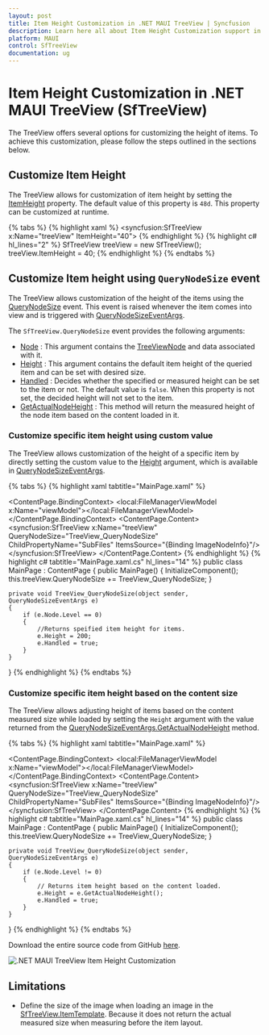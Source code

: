 ```yaml
---
layout: post
title: Item Height Customization in .NET MAUI TreeView | Syncfusion
description: Learn here all about Item Height Customization support in Syncfusion .NET MAUI TreeView (SfTreeView) control and more.
platform: MAUI
control: SfTreeView
documentation: ug
---
```


# Item Height Customization in .NET MAUI TreeView (SfTreeView)

The TreeView offers several options for customizing the height of items. To achieve this customization, please follow the steps outlined in the sections below.

## Customize Item Height

The TreeView allows for customization of item height by setting the [ItemHeight](https://help.syncfusion.com/cr/maui/Syncfusion.Maui.TreeView.SfTreeView.html#Syncfusion_Maui_TreeView_SfTreeView_ItemHeight) property. The default value of this property is `48d`. This property can be customized at runtime.

{% tabs %}
{% highlight xaml %}
<syncfusion:SfTreeView x:Name="treeView" ItemHeight="40">
{% endhighlight %}
{% highlight c# hl_lines="2" %}
SfTreeView treeView = new SfTreeView();
treeView.ItemHeight = 40; 
{% endhighlight %}
{% endtabs %}

## Customize Item height using `QueryNodeSize` event
The TreeView allows customization of the height of the items using the [QueryNodeSize](https://help.syncfusion.com/cr/maui/Syncfusion.Maui.TreeView.SfTreeView.html#Syncfusion_Maui_TreeView_SfTreeView_QueryNodeSize) event. This event is raised whenever the item comes into view and is triggered with [QueryNodeSizeEventArgs](https://help.syncfusion.com/cr/maui/Syncfusion.Maui.TreeView.QueryNodeSizeEventArgs.html).

The `SfTreeView.QueryNodeSize` event provides the following arguments:
 
 * [Node](https://help.syncfusion.com/cr/maui/Syncfusion.Maui.TreeView.QueryNodeSizeEventArgs.html#Syncfusion_Maui_TreeView_QueryNodeSizeEventArgs_Node) : This argument contains the [TreeViewNode](https://help.syncfusion.com/cr/maui/Syncfusion.TreeView.Engine.TreeViewNode.html) and data associated with it.
 * [Height](https://help.syncfusion.com/cr/maui/Syncfusion.Maui.TreeView.QueryNodeSizeEventArgs.html#Syncfusion_Maui_TreeView_QueryNodeSizeEventArgs_Height) : This argument contains the default item height of the queried item and can be set with desired size.
 * [Handled](https://help.syncfusion.com/cr/maui/Syncfusion.Maui.TreeView.QueryNodeSizeEventArgs.html#Syncfusion_Maui_TreeView_QueryNodeSizeEventArgs_Handled) : Decides whether the specified or measured height can be set to the item or not. The default value is `false`. When this property is not set, the decided height will not set to the item.
 * [GetActualNodeHeight](https://help.syncfusion.com/cr/maui/Syncfusion.Maui.TreeView.QueryNodeSizeEventArgs.html#Syncfusion_Maui_TreeView_QueryNodeSizeEventArgs_GetActualNodeHeight) : This method will return the measured height of the node item based on the content loaded in it.

### Customize specific item height using custom value

The TreeView allows customization of the height of a specific item by directly setting the custom value to the [Height](https://help.syncfusion.com/cr/maui/Syncfusion.Maui.TreeView.QueryNodeSizeEventArgs.html#Syncfusion_Maui_TreeView_QueryNodeSizeEventArgs_Height) argument, which is available in [QueryNodeSizeEventArgs](https://help.syncfusion.com/cr/maui/Syncfusion.Maui.TreeView.QueryNodeSizeEventArgs.html).

{% tabs %}
{% highlight xaml tabtitle="MainPage.xaml" %}
<?xml version="1.0" encoding="utf-8" ?>
<ContentPage xmlns="http://schemas.microsoft.com/dotnet/2021/maui"
             xmlns:x="http://schemas.microsoft.com/winfx/2009/xaml"
             xmlns:syncfusion="clr-namespace:Syncfusion.Maui.TreeView;assembly=Syncfusion.Maui.TreeView"
             xmlns:local="clr-namespace:GettingStarted"
             x:Class="GettingStarted.MainPage">
    <ContentPage.BindingContext>
       <local:FileManagerViewModel x:Name="viewModel"></local:FileManagerViewModel>
    </ContentPage.BindingContext>
    <ContentPage.Content>
       <syncfusion:SfTreeView x:Name="treeView"
                              QueryNodeSize="TreeView_QueryNodeSize"
                              ChildPropertyName="SubFiles"
                              ItemsSource="{Binding ImageNodeInfo}"/>
       </syncfusion:SfTreeView>
    </ContentPage.Content>
</ContentPage>
{% endhighlight %}
{% highlight c# tabtitle="MainPage.xaml.cs" hl_lines="14" %}
public class MainPage : ContentPage
{
    public MainPage()
    {
      InitializeComponent();
      this.treeView.QueryNodeSize += TreeView_QueryNodeSize;
    }
    
    private void TreeView_QueryNodeSize(object sender, QueryNodeSizeEventArgs e)
    {
        if (e.Node.Level == 0)
        {
            //Returns speified item height for items.
            e.Height = 200;
            e.Handled = true;
        }
    }
}
{% endhighlight %}
{% endtabs %}

### Customize specific item height based on the content size

The TreeView allows adjusting height of items based on the content measured size while loaded by setting the `Height` argument with the value returned from the [QueryNodeSizeEventArgs.GetActualNodeHeight](https://help.syncfusion.com/cr/maui/Syncfusion.Maui.TreeView.QueryNodeSizeEventArgs.html#Syncfusion_Maui_TreeView_QueryNodeSizeEventArgs_GetActualNodeHeight) method.
                                             
{% tabs %}
{% highlight xaml tabtitle="MainPage.xaml" %}
<?xml version="1.0" encoding="utf-8" ?>
<ContentPage xmlns="http://schemas.microsoft.com/dotnet/2021/maui"
             xmlns:x="http://schemas.microsoft.com/winfx/2009/xaml"
             xmlns:syncfusion="clr-namespace:Syncfusion.Maui.TreeView;assembly=Syncfusion.Maui.TreeView"
             xmlns:local="clr-namespace:GettingStarted"
             x:Class="GettingStarted.MainPage">
    <ContentPage.BindingContext>
       <local:FileManagerViewModel x:Name="viewModel"></local:FileManagerViewModel>
    </ContentPage.BindingContext>
    <ContentPage.Content>
       <syncfusion:SfTreeView x:Name="treeView"
                              QueryNodeSize="TreeView_QueryNodeSize"
                              ChildPropertyName="SubFiles"
                              ItemsSource="{Binding ImageNodeInfo}"/>
       </syncfusion:SfTreeView>
    </ContentPage.Content>
</ContentPage>
{% endhighlight %}
{% highlight c# tabtitle="MainPage.xaml.cs" hl_lines="14" %}
public class MainPage : ContentPage
{
    public MainPage()
    {
      InitializeComponent();
      this.treeView.QueryNodeSize += TreeView_QueryNodeSize;
    }
    
    private void TreeView_QueryNodeSize(object sender, QueryNodeSizeEventArgs e)
    {
        if (e.Node.Level != 0)
        {
            // Returns item height based on the content loaded.
            e.Height = e.GetActualNodeHeight();
            e.Handled = true;
        }
    }
}
{% endhighlight %}
{% endtabs %}

Download the entire source code from GitHub [here](https://github.com/SyncfusionExamples/item-height-customization-in-.net-maui-treeview).

![.NET MAUI TreeView Item Height Customization](Images/item-height-customization/maui-treeview-item-height.png)


## Limitations

 * Define the size of the image when loading an image in the [SfTreeView.ItemTemplate](https://help.syncfusion.com/cr/maui/Syncfusion.Maui.TreeView.SfTreeView.html#Syncfusion_Maui_TreeView_SfTreeView_ItemTemplate). Because it does not return the actual measured size when measuring before the item layout.

